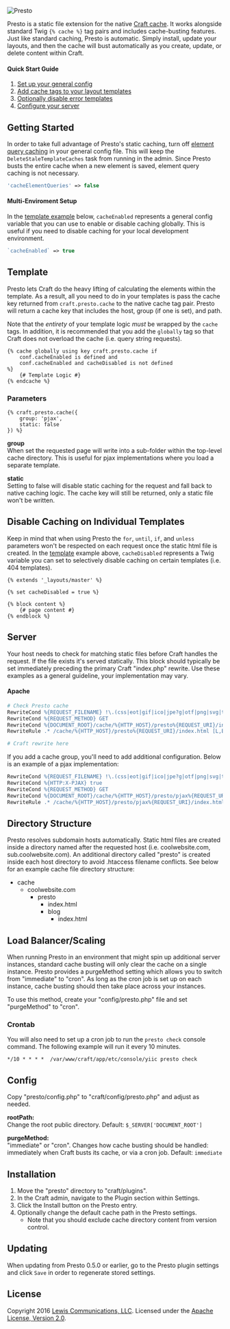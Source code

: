 ![Presto](https://www.caddis.co/internal/repo/presto.svg)

Presto is a static file extension for the native [Craft cache](https://craftcms.com/docs/templating/cache). It works alongside standard Twig `{% cache %}` tag pairs and includes cache-busting features. Just like standard caching, Presto is automatic. Simply install, update your layouts, and then the cache will bust automatically as you create, update, or delete content within Craft.

#### Quick Start Guide

1. [Set up your general config](#getting-started)
2. [Add cache tags to your layout templates](#template)
3. [Optionally disable error templates](#disable-caching-on-individual-templates)
4. [Configure your server](#server)

## Getting Started

In order to take full advantage of Presto's static caching, turn off [element query caching](https://craftcms.com/docs/config-settings#cacheElementQueries) in your general config file. This will keep the `DeleteStaleTemplateCaches` task from running in the admin. Since Presto busts the entire cache when a new element is saved, element query caching is not necessary.

```php
'cacheElementQueries' => false
```

#### Multi-Enviroment Setup

In the [template example](#template) below, `cacheEnabled` represents a general config variable that you can use to enable or disable caching globally. This is useful if you need to disable caching for your local development environment.

```php
`cacheEnabled` => true
```

## Template

Presto lets Craft do the heavy lifting of calculating the elements within the template. As a result, all you need to do in your templates is pass the cache key returned from `craft.presto.cache` to the native cache tag pair. Presto will return a cache key that includes the host, group (if one is set), and path.

Note that the *entirety* of your template logic *must* be wrapped by the `cache` tags. In addition, it is recommended that you add the `globally` tag so that Craft does not overload the cache (i.e. query string requests).

```twig
{% cache globally using key craft.presto.cache if
	conf.cacheEnabled is defined and
	conf.cacheEnabled and cacheDisabled is not defined
%}
	{# Template Logic #}
{% endcache %}
```

### Parameters

```twig
{% craft.presto.cache({
	group: 'pjax',
	static: false
}) %}
```

**group**<br>
When set the requested page will write into a sub-folder within the top-level cache directory. This is useful for pjax implementations where you load a separate template.

**static**<br>
Setting to false will disable static caching for the request and fall back to native caching logic. The cache key will still be returned, only a static file won't be written.

## Disable Caching on Individual Templates

Keep in mind that when using Presto the `for`, `until`, `if`, and `unless` parameters won't be respected on each request once the static html file is created. In the [template](#template) example above, `cacheDisabled` represents a Twig variable you can set to selectively disable caching on certain templates (i.e. 404 templates).

```twig
{% extends '_layouts/master' %}

{% set cacheDisabled = true %}

{% block content %}
	{# page content #}
{% endblock %}
```

## Server

Your host needs to check for matching static files before Craft handles the request. If the file exists it's served statically. This block should typically be set immediately preceding the primary Craft "index.php" rewrite. Use these examples as a general guideline, your implementation may vary.

#### Apache

```apache
# Check Presto cache
RewriteCond %{REQUEST_FILENAME} !\.(css|eot|gif|ico|jpe?g|otf|png|svg|ttf|webp|woff2?)$ [NC]
RewriteCond %{REQUEST_METHOD} GET
RewriteCond %{DOCUMENT_ROOT}/cache/%{HTTP_HOST}/presto%{REQUEST_URI}/index.html -f
RewriteRule .* /cache/%{HTTP_HOST}/presto%{REQUEST_URI}/index.html [L,E=nocache:1]]

# Craft rewrite here
```

If you add a cache group, you'll need to add additional configuration. Below is an example of a pjax implementation:

```apache
RewriteCond %{REQUEST_FILENAME} !\.(css|eot|gif|ico|jpe?g|otf|png|svg|ttf|webp|woff2?)$ [NC]
RewriteCond %{HTTP:X-PJAX} true
RewriteCond %{REQUEST_METHOD} GET
RewriteCond %{DOCUMENT_ROOT}/cache/%{HTTP_HOST}/presto/pjax%{REQUEST_URI}/index.html -f
RewriteRule .* /cache/%{HTTP_HOST}/presto/pjax%{REQUEST_URI}/index.html [L,E=nocache:1]]
```

## Directory Structure

Presto resolves subdomain hosts automatically. Static html files are created inside a directory named after the requested host (i.e. coolwebsite.com, sub.coolwebsite.com). An additional directory called "presto" is created inside each host directory to avoid .htaccess filename conflicts. See below for an example cache file directory structure:

- cache
	- coolwebsite.com
		- presto
			- index.html
			- blog
				- index.html

## Load Balancer/Scaling

When running Presto in an environment that might spin up additional server instances, standard cache busting will only clear the cache on a single instance. Presto provides a purgeMethod setting which allows you to switch from "immediate" to "cron". As long as the cron job is set up on each instance, cache busting should then take place across your instances.

To use this method, create your "config/presto.php" file and set "purgeMethod" to "cron".

### Crontab

You will also need to set up a cron job to run the `presto check` console command. The following example will run it every 10 minutes.

```
*/10 * * * *  /var/www/craft/app/etc/console/yiic presto check
```

## Config

Copy "presto/config.php" to "craft/config/presto.php" and adjust as needed.

**rootPath:**<br>
Change the root public directory. Default: `$_SERVER['DOCUMENT_ROOT']`

**purgeMethod:**<br>
"immediate" or "cron". Changes how cache busting should be handled: immediately when Craft busts its cache, or via a cron job. Default: `immediate`

## Installation

1. Move the "presto" directory to "craft/plugins".
2. In the Craft admin, navigate to the Plugin section within Settings.
3. Click the Install button on the Presto entry.
4. Optionally change the default cache path in the Presto settings.
	* Note that you should exclude cache directory content from version control.

## Updating

When updating from Presto 0.5.0 or earlier, go to the Presto plugin settings and click `Save` in order to regenerate stored settings.

## License

Copyright 2016 [Lewis Communications, LLC](http://www.lewiscommunications.com). Licensed under the [Apache License, Version 2.0](https://github.com/caddis/presto/blob/master/LICENSE).
